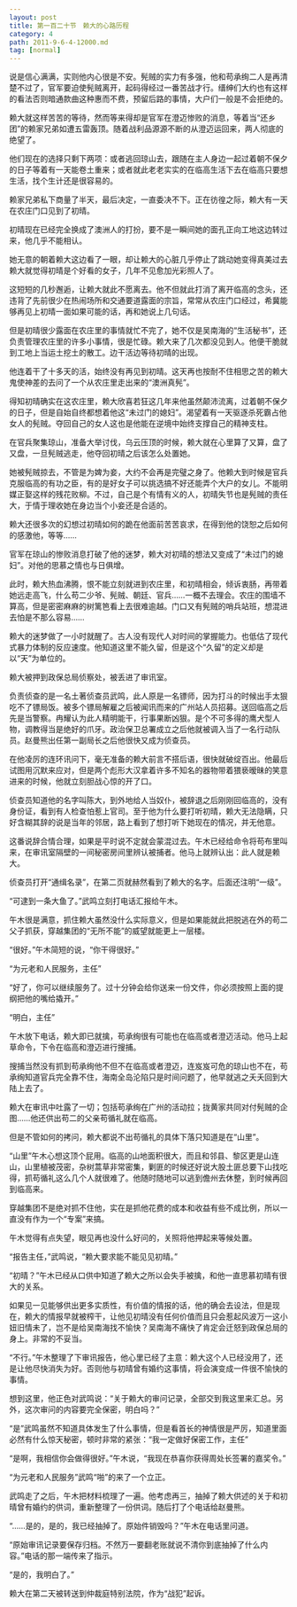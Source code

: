 ```yaml
---
layout: post
title: 第一百二十节　赖大的心路历程
category: 4
path: 2011-9-6-4-12000.md
tag: [normal]
---
```


说是信心满满，实则他内心很是不安。髡贼的实力有多强，他和苟承绚二人是再清楚不过了，官军要迫使髡贼离开，起码得经过一番苦战才行。缙绅们大约也有这样的看法否则暗通款曲这种惠而不费，预留后路的事情，大户们一般是不会拒绝的。

赖大就这样苦苦的等待，然而等来得却是官军在澄迈惨败的消息，等着当“还乡团”的赖家兄弟如遭五雷轰顶。随着战利品源源不断的从澄迈运回来，两人彻底的绝望了。

他们现在的选择只剩下两项：或者逃回琼山去，跟随在主人身边一起过着朝不保夕的日子等着有一天能卷土重来；或者就此老老实实的在临高生活下去在临高只要想生活，找个生计还是很容易的。

赖家兄弟私下商量了半天，最后决定，一直委决不下。正在彷徨之际，赖大有一天在农庄门口见到了初晴。

初晴现在已经完全换成了澳洲人的打扮，要不是一瞬间她的面孔正向工地这边转过来，他几乎不能相认。

她无意的朝着赖大这边看了一眼，却让赖大的心脏几乎停止了跳动她变得真美过去赖大就觉得初晴是个好看的女子，几年不见愈加光彩照人了。

这短短的几秒邂逅，让赖大就此不愿离去。他不但就此打消了离开临高的念头，还违背了先前很少在热闹场所和交通要道露面的宗旨，常常从农庄门口经过，希冀能够再见上初晴一面如果可能的话，再和她说上几句话。

但是初晴很少露面在农庄里的事情就忙不完了，她不仅是吴南海的“生活秘书”，还负责管理农庄里的许多小事情，很是忙碌。赖大来了几次都没见到人。他便干脆就到工地上当运土挖土的散工。边干活边等待初晴的出现。

他连着干了十多天的活，始终没有再见到初晴。这天再也按耐不住相思之苦的赖大鬼使神差的去问了一个从农庄里走出来的“澳洲真髡”。

得知初晴确实在这农庄里，赖大欣喜若狂这几年来他虽然颠沛流离，过着朝不保夕的日子，但是自始自终都想着他这“未过门的媳妇”。渴望着有一天驱逐杀死霸占他女人的髡贼。夺回自己的女人这也是他能在逆境中始终支撑自己的精神支柱。

在官兵聚集琼山，准备大举讨伐，乌云压顶的时候，赖大就在心里算了又算，盘了又盘，一旦髡贼逃走，他夺回初晴之后该怎么处置她。

她被髡贼掠去，不管是为婢为妾，大约不会再是完璧之身了。他赖大到时候是官兵克服临高的有功之臣，有的是好女子可以挑选搞不好还能弄个大户的女儿。不能明媒正娶这样的残花败柳。不过，自己是个有情有义的人，初晴失节也是髡贼的责任大，于情于理收她在身边当个小妾还是合适的。

赖大还很多次的幻想过初晴如何的跪在他面前苦苦哀求，在得到他的饶恕之后如何的感激他，等等……

官军在琼山的惨败消息打破了他的迷梦，赖大对初晴的想法又变成了“未过门的媳妇”。对他的思慕之情也与日俱增。

此时，赖大热血沸腾，恨不能立刻就进到农庄里，和初晴相会，倾诉衷肠，再带着她远走高飞，什么苟二少爷、髡贼、朝廷、官兵……一概不去理会。农庄的围墙不算高，但是密密麻麻的树篱笆看上去很难逾越。门口又有髡贼的哨兵站班，想混进去怕是不那么容易……

赖大的迷梦做了一小时就醒了。古人没有现代人对时间的掌握能力。也低估了现代式暴力体制的反应速度。他知道这里不能久留，但是这个“久留”的定义却是以“天”为单位的。

赖大被押到政保总局侦察处，被丢进了审讯室。

负责侦查的是一名土著侦查员武鸣，此人原是一名镖师，因为打斗的时候出手太狠吃不了镖局饭。被多个镖局解雇之后被闻讯而来的广州站人员招募。送回临高之后先是当警察。冉耀认为此人精明能干，行事果断凶狠。是个不可多得的鹰犬型人物，调教得当是绝好的爪牙。政治保卫总署成立之后他就被调入当了一名行动队员。赵曼熊出任第一副局长之后他很快又成为侦查员。

在他凌厉的连环讯问下，毫无准备的赖大前言不搭后语，很快就破绽百出。他最后试图用沉默来应对，但是两个彪形大汉拿着许多不知名的器物带着猥亵暧昧的笑意进来的时候，他就立刻胆战心惊的开了口。

侦查员知道他的名字叫陈大，到外地给人当奴仆，被辞退之后刚刚回临高的，没有身份证，看到有人检查怕惹上官司。至于他为什么要打听初晴，赖大无法隐瞒，只好含糊其辞的说是当年的邻居，路上看到了想打听下她现在的情况，并无他意。

这番说辞合情合理，如果是平时说不定就会蒙混过去。午木已经给命令将苟布里叫来，在审讯室隔壁的一间秘密房间里辨认被捕者。他马上就辨认出：此人就是赖大。

侦查员打开“通缉名录”，在第二页就赫然看到了赖大的名字。后面还注明“一级”。

“可逮到一条大鱼了。”武鸣立刻打电话汇报给午木。

午木很是满意，抓住赖大虽然没什么实际意义，但是如果能就此把脱逃在外的苟二父子抓获，穿越集团的“无所不能”的威望就能更上一层楼。

“很好。”午木简短的说，“你干得很好。”

“为元老和人民服务，主任”

“好了，你可以继续服务了。过十分钟会给你送来一份文件，你必须按照上面的提纲把他的嘴给撬开。”

“明白，主任”

午木放下电话，赖大即已就擒，苟承绚很有可能也在临高或者澄迈活动。他马上起草命令，下令在临高和澄迈进行搜捕。

搜捕当然没有抓到苟承绚他不但不在临高或者澄迈，连岌岌可危的琼山也不在，苟承绚知道官兵完全靠不住，海南全岛沦陷只是时间问题了，他早就逃之夭夭回到大陆上去了。

赖大在审讯中吐露了一切；包括苟承绚在广州的活动拉；拢黄家共同对付髡贼的企图……他还供出苟二的父亲苟循礼就在临高。

但是不管如何的拷问，赖大都说不出苟循礼的具体下落只知道是在“山里”。

“山里”午木心想这顶个屁用。临高的山地面积很大，而且和邻县、黎区更是山连山，山里植被茂密，杂树蒿草非常密集，剿匪的时候还好说大股土匪总要下山找吃得，抓苟循礼这么几个人就很难了。他随时随地可以逃到儋州去休整，到时候再回到临高来。

穿越集团不是绝对抓不住他，实在是抓他花费的成本和收益有些不成比例，所以一直没有作为一个“专案”来搞。

午木觉得有点失望，眼见再也没什么好问的，关照将他押起来等候处置。

“报告主任，”武鸣说，“赖大要求能不能见见初晴。”

“初晴？”午木已经从口供中知道了赖大之所以会失手被擒，和他一直思慕初晴有很大的关系。

如果见一见能够供出更多实质性，有价值的情报的话，他的确会去设法，但是现在，赖大的情报早就被榨干，让他见初晴没有任何价值而且只会惹起风波万一这小妞旧情未了，岂不是给吴南海找不愉快？吴南海不痛快了肯定会迁怒到政保总局的身上。非常的不妥当。

“不行。”午木整理了下审讯报告，他心里已经了主意：赖大这个人已经没用了，还是让他尽快消失为好。否则他与初晴曾有婚约这事情，将会演变成一件很不愉快的事情。

想到这里，他正色对武鸣说：“关于赖大的审问记录，全部交到我这里来汇总。另外，这次审问的内容要完全保密，明白吗？”

“是”武鸣虽然不知道具体发生了什么事情，但是看首长的神情很是严厉，知道里面必然有什么惊天秘密，顿时非常的紧张：“我一定做好保密工作，主任”

“是啊，我相信你会做得很好。”午木说，“我现在恭喜你获得周处长签署的嘉奖令。”

“为元老和人民服务”武鸣“啪”的来了一个立正。

武鸣走了之后，午木把材料梳理了一遍。他考虑再三，抽掉了赖大供述的关于和初晴曾有婚约的供词，重新整理了一份供词。随后打了个电话给赵曼熊。

“……是的，是的，我已经抽掉了。原始件销毁吗？”午木在电话里问道。

“原始审讯记录要保存归档。不然万一要翻老账就说不清你到底抽掉了什么内容。”电话的那一端传来了指示。

“是的，我明白了。”

赖大在第二天被转送到仲裁庭特别法院，作为“战犯”起诉。

